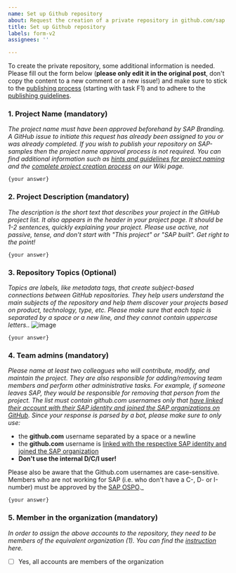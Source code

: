 ```yaml
---
name: Set up Github repository
about: Request the creation of a private repository in github.com/sap
title: Set up Github repository
labels: form-v2
assignees: ''

---
```


To create the private repository, some additional information is needed. Please fill out the form below (**please only edit it in the original post**, don't copy the content to a new comment or a new issue!) and make sure to stick to the [publishing process](https://wiki.wdf.sap.corp/wiki/display/ospodocs/Create+an+SAP+Open+Source+Project) (starting with task F1) and to adhere to the [publishing guidelines](https://wiki.wdf.sap.corp/wiki/display/ospodocs/OSS+Publishing+Guidelines).

### 1. Project Name (mandatory)
_The project name must have been approved beforehand by SAP Branding. A GitHub issue to initiate this request has already been assigned to you or was already completed. If you wish to publish your repository on SAP-samples then the project name approval process is not required. You can find additional information such as [hints and guidelines for project naming](https://wiki.wdf.sap.corp/wiki/display/ospodocs/Hints+and+Guidelines+for+Project+Naming) and the [complete project creation process](https://wiki.wdf.sap.corp/wiki/display/ospodocs/Create+an+SAP+Open+Source+Project) on our Wiki page._

```
{your answer}
```

### 2. Project Description (mandatory)
_The description is the short text that describes your project in the GitHub project list. It also appears in the header in your project page. It should be 1-2 sentences, quickly explaining your project. Please use active, not passive, tense, and don't start with "This project" or "SAP built". Get right to the point!_

```
{your answer}
```

### 3. Repository Topics (Optional)
_Topics are labels, like metadata tags, that create subject-based connections between GitHub repositories. They help users understand the main subjects of the repository and help them discover your projects based on product, technology, type, etc. Please make sure that each topic is separated by a space or a new line, and they cannot contain uppercase letters.._
![image](https://github.wdf.sap.corp/storage/user/33731/files/58ca2200-9a3c-11ec-9894-57a10b555840)

```
{your answer}
```

### 4. Team admins (mandatory) 
_Please name at least two colleagues who will contribute, modify, and maintain the project. They are also responsible for adding/removing team members and perform other administrative tasks. For example, if someone leaves SAP, they would be responsible for removing that person from the project. The list must contain github.com usernames only that [have linked their account with their SAP identity and joined the SAP organizations on GitHub](https://wiki.wdf.sap.corp/wiki/display/ospodocs/Self-Service+for+Joining+an+SAP+GitHub+Organization). Since your response is parsed by a bot, please make sure to only use:_ 
- the **github.com** username separated by a space or a newline
- the **github.com** username is [linked with the respective SAP identity and joined the SAP organization](https://wiki.wdf.sap.corp/wiki/display/ospodocs/Self-Service+for+Joining+an+SAP+GitHub+Organization)
- **Don't use the internal D/C/I user!**

Please also be aware that the Github.com usernames are case-sensitive. Members who are not working for SAP (i.e. who don't have a C-, D- or I-number) must be approved by the [SAP OSPO](https://github.wdf.sap.corp/ospo/ospo-request)._

```
{your answer}
```

### 5. Member in the organization (mandatory)
_In order to assign the above accounts to the repository, they need to be members of the equivalent organization (1). You can find the [instruction](https://wiki.wdf.sap.corp/wiki/pages/viewpage.action?spaceKey=ospodocs&title=Self-Service+for+Joining+an+SAP+GitHub+Organization) here._

- [ ] Yes, all accounts are members of the organization
